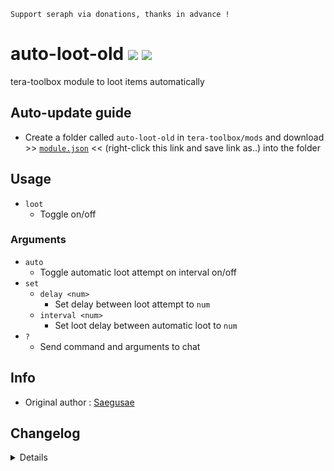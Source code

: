 ```
Support seraph via donations, thanks in advance !
```

# auto-loot-old [![](https://img.shields.io/badge/paypal-donate-333333.svg?colorA=0070BA&colorB=333333)](https://www.paypal.me/seraphinush) [![](https://img.shields.io/badge/patreon-pledge-333333.svg?colorA=F96854&colorB=333333)](https://www.patreon.com/seraphinush)
tera-toolbox module to loot items automatically

## Auto-update guide
- Create a folder called `auto-loot-old` in `tera-toolbox/mods` and download >> [`module.json`](https://raw.githubusercontent.com/ylennia-archives/auto-loot-old/master/module.json) << (right-click this link and save link as..) into the folder

## Usage
- `loot`
  - Toggle on/off
### Arguments
- `auto`
  - Toggle automatic loot attempt on interval on/off
- `set`
  - `delay <num>`
    - Set delay between loot attempt to `num`
  - `interval <num>`
    - Set loot delay between automatic loot to `num`
- `?`
  - Send command and arguments to chat

## Info
- Original author : [Saegusae](https://github.com/Saegusae)

## Changelog
<details>

    1.49
    - Changed `help` option to `?` option
    1.48
    - Changed `usage` option to `help` option
    1.47
    - Added `usage` option
    - Added Corrupted Skynest (normal / hard) essences to default blacklist
    1.46
    - Added mount state
    1.45
    - Removed `ㅣㅐㅐㅅ` command
    1.44
    - Reinstated `tera-game-state`
    1.43
    - Added settings-migrator support
    - Added `set [delay|interval]` option
    - Removed `status` option
    1.42
    - Removed `tera-game-state` usage
    1.41
    - Added hot-reload support
    1.40
    - Updated for caali-proxy-nextgen
    1.39
    - Removed `Command` require()
    - Removed `tera-game-state` require()
    - Updated to `mod.command`
    - Updated to `mod.game`
    1.38
    - Removed font color bloat
    - Added `tera-game-state` dependency
    1.37
    - Updated script in accordance to Pinkipi's update on master branch
    - Refactored config file
    -- Added `auto`
    -- Added `enable`
    -- Added `loopInterval`
    -- Added `lootDelay`
    1.36
    - Added auto-update support
    - Updated to latest tera-data
    1.35
    - Added strongboxes to blacklist
    1.34
    - Updated code and font color
    1.33
    - Updated code aesthetics
    1.32
    - Updated code
    - Added string function
    1.31
    - Updated code aesthetics
    1.30
    - Updated code aesthetics
    1.22
    - Fixed error
    - Updated code
    1.21
    - Fixed error
    - Removed protocol version restriction
    1.20
    - Updated code and protocol version
    - Added `status` command
    1.10
    - Personalized code aesthetics
    1.00
    - Initial fork

</details>
